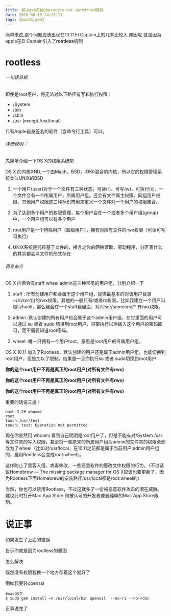 ```yaml
---
title: 解决gem安装Operation not permitted错误
date: 2016-08-10 14:23:11
tags: [macOS,gem]
---
```


简单来说,这个问题应该出现在10.11 El Captain上的几率比较大
原因呢 就是因为apple在El Captain引入了**rootless**机制

# rootless

###### 一句话总结
即使是root用户，将无法对以下路径有写和执行权限：

* /System
* /bin
* /sbin
* /usr (except /usr/local)

只有Apple自身签名的软件（含命令行工具）可以。

###### 详细说明：

先简单介绍一下OS X的权限系统吧

OS X 的内核XNU,一个由Mach，BSD，IOKit混合的内核，所以它的权限管理系统类似UNIX的BSD

1. 一个用户(user)对于一个文件有三种状态，可读(r)、可写(w)、可执行(x)，一个文件会有一个所属用户，所属用户组。还会有文件属主权限、同组用户权限、其他用户权限这三种标识符用来定义一个文件对一个用户的权限集合。

2. 为了达到多个用户的权限管理，每个用户会在一个或者多个用户组(group)中，一个用户组可以有多个用户

3. root用户是一个特殊用户（超级用户），拥有对所有文件的rwx权限（可读可写可执行）

4. UNIX系统是纯粹基于文件的，换言之你的网络读取，驱动程序，分区表什么的其实都会以文件的形式存在

###### 再复杂点

OS X 内置会有staff wheel admin这三种常见的用户组，分别介绍一下

1. staff : 所有创建用户都会属于这个用户组，提供最基本的对该用户目录 ~/*/User/(*))的rwx权限，其他的一般只有r或者rx权限。比如我建立一个用户叫做lizhuoli，那么我会在一个staff组里面，对/User/someone/* 有rwx权限。

2. admin :默认创建的所有用户也会属于这个admin用户组，在它里面的用户可以通过
su
或者
sudo
切换到root用户，只要执行以后输入这个用户的密码即可，而不需要知道root密码。

3. wheel :唯一只拥有一个用户root，意思是root用户的专属用户组。

OS X 10.11 加入了Rootless，默认创建的用户还是属于admin用户组，也能切换到root用户，但是加以了限制，结果是一旦你执行su 或者 sudo切换到root用户

**你的这个root用户不再是真正的root用户(对所有文件有rwx)**

**你的这个root用户不再是真正的root用户(对所有文件有rwx)**

**你的这个root用户不再是真正的root用户(对所有文件有rwx)**

重要的话说三遍！

```
bash-3.2# whoami
root
touch /usr/test
touch: test: Operation not permitted
```

现在你虽然用 whoami 看到自己明明是root用户了，但是不能有对/System /usr等文件夹的写入权限，甚至将一些原来的所属用户组为admin的文件夹的权限全部改为了wheel（比如对/usr/local，在10.11之前都是属于当前用户:admin用户组的，启用Rootless会变成root:wheel）。

这样防止了黑客入侵，病毒修改，一些恶意软件的篡改文件权限的行为。（不过话说Homebrew — The missing package manager for OS X应该也要更新了，因为Rootless下面Homebrew的安装路径/usr/local都是root:wheel的）

当然，你也可以禁用Rootless，不过这就多了一份被恶意软件攻击的潜在威胁。建议此时打开Mac App Store 和被认可的开发者或者纯粹的Mac App Store限制。


# 说正事
如果发生了上面的错误

告诉你就是因为rootless的原因

怎么解决

既然没有权限我换一个地方存着这个就好了

例如我要装openssl

```
#macOS下
$ sudo gem install –n /usr/local/bin openssl  --no-ri --no-rdoc
```

正事说完了